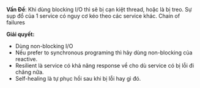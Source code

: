**Vấn Đề**: Khi dùng blocking I/O thì sẽ bị cạn kiệt thread, hoặc là bị treo. Sự sụp đổ của 1 service có nguy cơ kéo theo các service khác. Chain of failures

**Giải quyết:**
- Dùng non-blocking I/O
- Nếu prefer to synchronous programing thì hãy dùng non-blocking của reactive.
- Resilient là service có khả năng response về cho dù service có bị lỗi đi chăng nữa.
- Self-healing là tự phục hồi sau khi bị lỗi hay gì đó.
